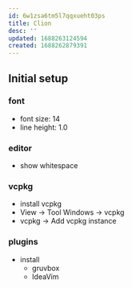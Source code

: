 ```yaml
---
id: 6w1zsa6tm5l7qqxueht03ps
title: Clion
desc: ''
updated: 1688263124594
created: 1688262879391
---
```


## Initial setup

### font
- font size: 14
- line height: 1.0

### editor
- show whitespace

### vcpkg
- install vcpkg
- View -> Tool Windows -> vcpkg
- vcpkg -> Add vcpkg instance

### plugins
- install
  - gruvbox
  - IdeaVim